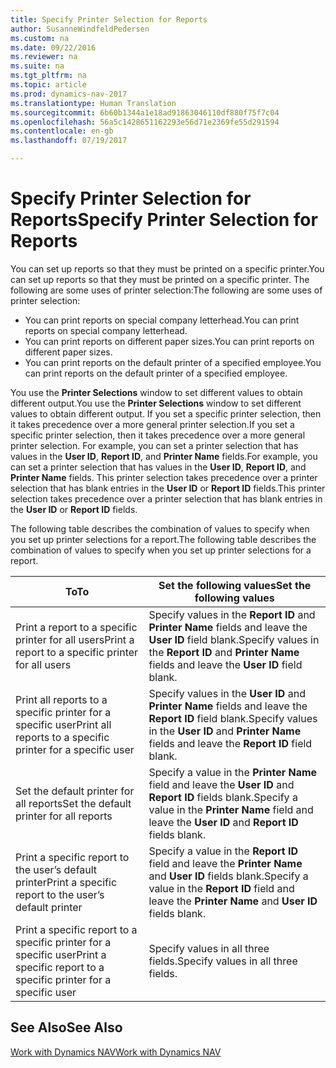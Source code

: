 ```yaml
---
title: Specify Printer Selection for Reports
author: SusanneWindfeldPedersen
ms.custom: na
ms.date: 09/22/2016
ms.reviewer: na
ms.suite: na
ms.tgt_pltfrm: na
ms.topic: article
ms.prod: dynamics-nav-2017
ms.translationtype: Human Translation
ms.sourcegitcommit: 6b60b1344a1e18ad91863046110df880f75f7c04
ms.openlocfilehash: 56a5c1428651162293e56d71e2369fe55d291594
ms.contentlocale: en-gb
ms.lasthandoff: 07/19/2017

---
```

    
# <a name="specify-printer-selection-for-reports"></a><span data-ttu-id="b23e9-102">Specify Printer Selection for Reports</span><span class="sxs-lookup"><span data-stu-id="b23e9-102">Specify Printer Selection for Reports</span></span>
<span data-ttu-id="b23e9-103">You can set up reports so that they must be printed on a specific printer.</span><span class="sxs-lookup"><span data-stu-id="b23e9-103">You can set up reports so that they must be printed on a specific printer.</span></span> <span data-ttu-id="b23e9-104">The following are some uses of printer selection:</span><span class="sxs-lookup"><span data-stu-id="b23e9-104">The following are some uses of printer selection:</span></span> 

- <span data-ttu-id="b23e9-105">You can print reports on special company letterhead.</span><span class="sxs-lookup"><span data-stu-id="b23e9-105">You can print reports on special company letterhead.</span></span>
- <span data-ttu-id="b23e9-106">You can print reports on different paper sizes.</span><span class="sxs-lookup"><span data-stu-id="b23e9-106">You can print reports on different paper sizes.</span></span>
- <span data-ttu-id="b23e9-107">You can print reports on the default printer of a specified employee.</span><span class="sxs-lookup"><span data-stu-id="b23e9-107">You can print reports on the default printer of a specified employee.</span></span>

<span data-ttu-id="b23e9-108">You use the **Printer Selections** window to set different values to obtain different output.</span><span class="sxs-lookup"><span data-stu-id="b23e9-108">You use the **Printer Selections** window to set different values to obtain different output.</span></span> <span data-ttu-id="b23e9-109">If you set a specific printer selection, then it takes precedence over a more general printer selection.</span><span class="sxs-lookup"><span data-stu-id="b23e9-109">If you set a specific printer selection, then it takes precedence over a more general printer selection.</span></span> <span data-ttu-id="b23e9-110">For example, you can set a printer selection that has values in the **User ID**, **Report ID**, and **Printer Name** fields.</span><span class="sxs-lookup"><span data-stu-id="b23e9-110">For example, you can set a printer selection that has values in the **User ID**, **Report ID**, and **Printer Name** fields.</span></span> <span data-ttu-id="b23e9-111">This printer selection takes precedence over a printer selection that has blank entries in the **User ID** or **Report ID** fields.</span><span class="sxs-lookup"><span data-stu-id="b23e9-111">This printer selection takes precedence over a printer selection that has blank entries in the **User ID** or **Report ID** fields.</span></span> 

<span data-ttu-id="b23e9-112">The following table describes the combination of values to specify when you set up printer selections for a report.</span><span class="sxs-lookup"><span data-stu-id="b23e9-112">The following table describes the combination of values to specify when you set up printer selections for a report.</span></span>

|<span data-ttu-id="b23e9-113">To</span><span class="sxs-lookup"><span data-stu-id="b23e9-113">To</span></span>                                                 |<span data-ttu-id="b23e9-114">Set the following values</span><span class="sxs-lookup"><span data-stu-id="b23e9-114">Set the following values</span></span>                                             |
|---------------------------------------------------|---------------------------------------------------------------------|
|<span data-ttu-id="b23e9-115">Print a report to a specific printer for all users</span><span class="sxs-lookup"><span data-stu-id="b23e9-115">Print a report to a specific printer for all users</span></span> |<span data-ttu-id="b23e9-116">Specify values in the **Report ID** and **Printer Name** fields and leave the **User ID** field blank.</span><span class="sxs-lookup"><span data-stu-id="b23e9-116">Specify values in the **Report ID** and **Printer Name** fields and leave the **User ID** field blank.</span></span>|
|<span data-ttu-id="b23e9-117">Print all reports to a specific printer for a specific user</span><span class="sxs-lookup"><span data-stu-id="b23e9-117">Print all reports to a specific printer for a specific user</span></span>|<span data-ttu-id="b23e9-118">Specify values in the **User ID** and **Printer Name** fields and leave the **Report ID** field blank.</span><span class="sxs-lookup"><span data-stu-id="b23e9-118">Specify values in the **User ID** and **Printer Name** fields and leave the **Report ID** field blank.</span></span>|
|<span data-ttu-id="b23e9-119">Set the default printer for all reports</span><span class="sxs-lookup"><span data-stu-id="b23e9-119">Set the default printer for all reports</span></span>|<span data-ttu-id="b23e9-120">Specify a value in the **Printer Name** field and leave the **User ID** and **Report ID** fields blank.</span><span class="sxs-lookup"><span data-stu-id="b23e9-120">Specify a value in the **Printer Name** field and leave the **User ID** and **Report ID** fields blank.</span></span>|
|<span data-ttu-id="b23e9-121">Print a specific report to the user’s default printer</span><span class="sxs-lookup"><span data-stu-id="b23e9-121">Print a specific report to the user’s default printer</span></span>|<span data-ttu-id="b23e9-122">Specify a value in the **Report ID** field and leave the **Printer Name** and **User ID** fields blank.</span><span class="sxs-lookup"><span data-stu-id="b23e9-122">Specify a value in the **Report ID** field and leave the **Printer Name** and **User ID** fields blank.</span></span>|
|<span data-ttu-id="b23e9-123">Print a specific report to a specific printer for a specific user</span><span class="sxs-lookup"><span data-stu-id="b23e9-123">Print a specific report to a specific printer for a specific user</span></span>|<span data-ttu-id="b23e9-124">Specify values in all three fields.</span><span class="sxs-lookup"><span data-stu-id="b23e9-124">Specify values in all three fields.</span></span>|

## <a name="see-also"></a><span data-ttu-id="b23e9-125">See Also</span><span class="sxs-lookup"><span data-stu-id="b23e9-125">See Also</span></span>
[<span data-ttu-id="b23e9-126">Work with Dynamics NAV</span><span class="sxs-lookup"><span data-stu-id="b23e9-126">Work with Dynamics NAV</span></span>](ui-work-product.md)

